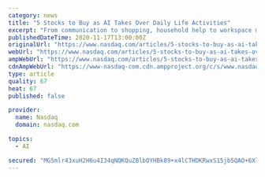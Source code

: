```yaml
---
category: news
title: "5 Stocks to Buy as AI Takes Over Daily Life Activities"
excerpt: "From communication to shopping, household help to workspace management and much more, AI streamlines and improves several day-to-day operations. According to analytics insight’s Global Artificial Intelligence Market 2020-2025 report,"
publishedDateTime: 2020-11-17T13:00:00Z
originalUrl: "https://www.nasdaq.com/articles/5-stocks-to-buy-as-ai-takes-over-daily-life-activities-2020-11-17"
webUrl: "https://www.nasdaq.com/articles/5-stocks-to-buy-as-ai-takes-over-daily-life-activities-2020-11-17"
ampWebUrl: "https://www.nasdaq.com/articles/5-stocks-to-buy-as-ai-takes-over-daily-life-activities-2020-11-17?amp"
cdnAmpWebUrl: "https://www-nasdaq-com.cdn.ampproject.org/c/s/www.nasdaq.com/articles/5-stocks-to-buy-as-ai-takes-over-daily-life-activities-2020-11-17?amp"
type: article
quality: 67
heat: 67
published: false

provider:
  name: Nasdaq
  domain: nasdaq.com

topics:
  - AI

secured: "MG5mlr43xuH2H6u4I34qNQKQuZBlbOYHBk89+x4lCTHDKRwxS15jb5QAO+6Xl2j+wMyX53KVbEe6+wbRf+cfvJLlVeam3Gw/OXTH5QgDDzT2Je7Kz+wHOO+CisR17hHb7TqJbcC2VstfKA7aHCTQgPtuUpTIWjUQo80aTNg48rki+w/7mRP7QEXBuUMMlCEYfp7yxnJ1xs8C3zVGtZqn3iVMwlLagLIbp78Ma9qvAepQZFRsWALpRTSMppHl1IcER4S3GyF6xKtBeeM4yMTW32J0Gfs7FxFfAIrjNiRsMZR3jTsdB+EZm8ju+3GIo/bFQ/HXZ1WJ1CPbfLgUpLJo5BmZKsxbDcM5dblOEAa3pRc=;snTo6NRnVt+hDLfIxEAaxg=="
---
```


